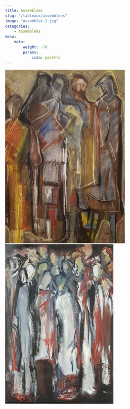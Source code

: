 ```yaml
---
title: Assemblées 
slug: "/tableaux/assemblees"
image: "assemblee-2.jpg"
categories:
    - Assemblées
menu:
    main: 
        weight: -70
        params:
            icon: palette
---
```


![](assemblee-1.jpg) ![](assemblee-2.jpg)